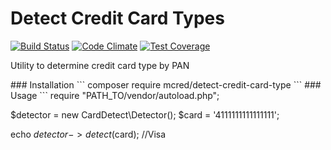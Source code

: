 # Detect Credit Card Types
[![Build Status](https://travis-ci.org/mcred/detect-credit-card-type.svg?branch=master)](https://travis-ci.org/mcred/detect-credit-card-type)
[![Code Climate](https://codeclimate.com/github/mcred/detect-credit-card-type/badges/gpa.svg)](https://codeclimate.com/github/mcred/detect-credit-card-type)
[![Test Coverage](https://codeclimate.com/github/mcred/detect-credit-card-type/badges/coverage.svg)](https://codeclimate.com/github/mcred/detect-credit-card-type/coverage)
<p>Utility to determine credit card type by PAN</p>
### Installation
```
composer require mcred/detect-credit-card-type
```
### Usage
```
require "PATH_TO/vendor/autoload.php";

$detector = new CardDetect\Detector();
$card = '4111111111111111';

echo $detector->detect($card); //Visa
```
